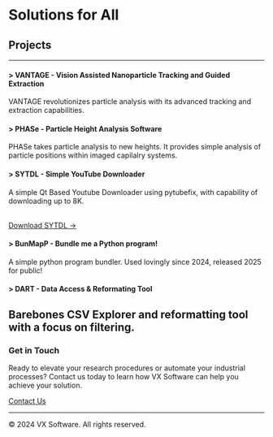 # Solutions for All


## Projects
---

#### > VANTAGE - Vision Assisted Nanoparticle Tracking and Guided Extraction

VANTAGE revolutionizes particle analysis with its advanced tracking and extraction capabilities.

#### > PHASe - Particle Height Analysis Software

PHASe takes particle analysis to new heights. It provides simple analysis of particle positions within imaged capilalry systems.

#### > SYTDL - Simple YouTube Downloader

A simple Qt Based Youtube Downloader using pytubefix, with capability of downloading up to 8K.

<br> [Download SYTDL →](https://github.com/vxco/sytdl/releases/latest)

#### > BunMapP - Bundle me a Python program!

A simple python program bundler. Used lovingly since 2024, released 2025 for public!

#### > DART - Data Access & Reformating Tool

Barebones CSV Explorer and reformatting tool with a focus on filtering.
---

### Get in Touch

Ready to elevate your research procedures or automate your industrial processes? Contact us today to learn how VX Software can help you achieve your solution.

[Contact Us](mailto:software.vxco@gmail.com)

---

© 2024 VX Software. All rights reserved.
